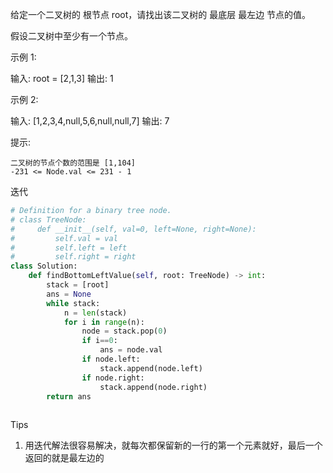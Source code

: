 给定一个二叉树的 根节点 root，请找出该二叉树的 最底层 最左边 节点的值。

假设二叉树中至少有一个节点。

 

示例 1:

输入: root = [2,1,3]
输出: 1

示例 2:

输入: [1,2,3,4,null,5,6,null,null,7]
输出: 7

 

提示:

    二叉树的节点个数的范围是 [1,104]
    -231 <= Node.val <= 231 - 1 



迭代

```python
# Definition for a binary tree node.
# class TreeNode:
#     def __init__(self, val=0, left=None, right=None):
#         self.val = val
#         self.left = left
#         self.right = right
class Solution:
    def findBottomLeftValue(self, root: TreeNode) -> int:
        stack = [root]
        ans = None
        while stack:
            n = len(stack)
            for i in range(n):
                node = stack.pop(0)
                if i==0:
                    ans = node.val
                if node.left:
                    stack.append(node.left)
                if node.right:
                    stack.append(node.right)
        return ans 
                
```



Tips

1. 用迭代解法很容易解决，就每次都保留新的一行的第一个元素就好，最后一个返回的就是最左边的